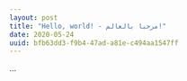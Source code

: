 ```yaml
---
layout: post
title: "Hello, world! - مرحبا بالعالم!"
date: 2020-05-24
uuid: bfb63dd3-f9b4-47ad-a81e-c494aa1547ff
---
```


...
